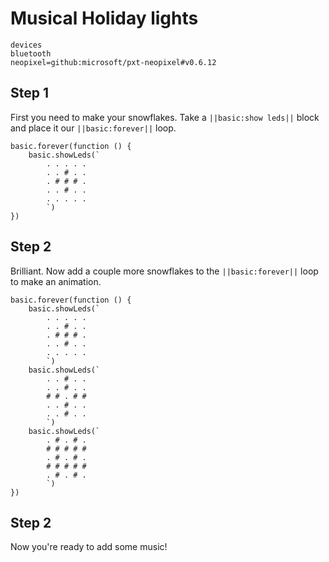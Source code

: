 # Musical Holiday lights

```package
devices
bluetooth
neopixel=github:microsoft/pxt-neopixel#v0.6.12
```

## Step 1

First you need to make your snowflakes. Take a ``||basic:show leds||`` block and place it our ``||basic:forever||`` loop.

``` blocks
basic.forever(function () {
    basic.showLeds(`
        . . . . .
        . . # . .
        . # # # .
        . . # . .
        . . . . .
        `)
})
```

## Step 2

Brilliant. Now add a couple more snowflakes to the ``||basic:forever||`` loop to make an animation.
    
``` blocks
basic.forever(function () {
    basic.showLeds(`
        . . . . .
        . . # . .
        . # # # .
        . . # . .
        . . . . .
        `)
    basic.showLeds(`
        . . # . .
        . . # . .
        # # . # #
        . . # . .
        . . # . .
        `)
    basic.showLeds(`
        . # . # .
        # # # # #
        . # . # .
        # # # # #
        . # . # .
        `)
})
```

## Step 2

Now you're ready to add some music!